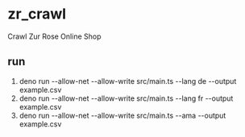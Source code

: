 # zr_crawl
Crawl Zur Rose Online Shop

## run
1. deno run --allow-net --allow-write src/main.ts --lang de --output example.csv
2. deno run --allow-net --allow-write src/main.ts --lang fr --output example.csv
3. deno run --allow-net --allow-write src/main.ts --ama --output example.csv
